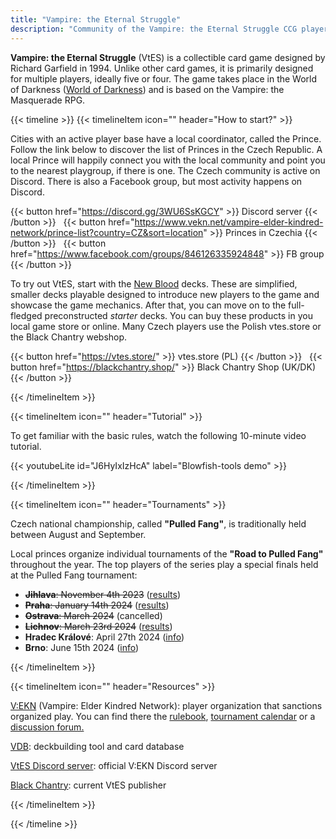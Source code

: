 ```yaml
---
title: "Vampire: the Eternal Struggle"
description: "Community of the Vampire: the Eternal Struggle CCG players in the Czech Republic"
---
```


**Vampire: the Eternal Struggle** (VtES) is a collectible card game designed by Richard Garfield in 1994. Unlike other card games,
it is primarily designed for multiple players, ideally five or four. The game takes place in the World of Darkness
 ([World of Darkness](www.worldofdarkness.com)) and is based on the Vampire: the Masquerade RPG.

{{< timeline >}}
{{< timelineItem icon="" header="How to start?" >}}

<p>
Cities with an active player base have a local coordinator, called the Prince. Follow the link below to discover
 the list of Princes in the Czech Republic. A local Prince will happily connect you with the local community and point
 you to the nearest playgroup, if there is one. The Czech community is active on Discord. There is also a Facebook
 group, but most activity happens on Discord.
</p>

 {{< button href="https://discord.gg/3WU6SsKGCY" >}}
 Discord&nbsp;server
 {{< /button >}}
 &nbsp;
 {{< button href="https://www.vekn.net/vampire-elder-kindred-network/prince-list?country=CZ&sort=location" >}}
 Princes&nbsp;in&nbsp;Czechia
 {{< /button >}}
 &nbsp;
 {{< button href="https://www.facebook.com/groups/846126335924848" >}}
   FB&nbsp;group
 {{< /button >}}

<p>To try out VtES, start with the <a href="https://www.blackchantry.com/products/vampire-the-eternal-struggle-fifth-edition/new-blood-introductory-decks-for-vampire-the-eternal-struggle/">New Blood</a>
decks. These are simplified, smaller decks playable designed to introduce new players to the game and showcase the game
mechanics. After that, you can move on to the full-fledged preconstructed <em>starter</em> decks. You can buy these products
in you local game store or online. Many Czech players use the Polish vtes.store or the Black Chantry webshop.
 </p>

 {{< button href="https://vtes.store/" >}}
  vtes.store&nbsp;(PL)
 {{< /button >}}
 &nbsp;
 {{< button href="https://blackchantry.shop/" >}}
  Black&nbsp;Chantry&nbsp;Shop&nbsp;(UK/DK)
 {{< /button >}}

<p></p>

{{< /timelineItem >}}

{{< timelineItem icon="" header="Tutorial" >}}

<p>
To get familiar with the basic rules, watch the following 10-minute video tutorial.
</p>

{{< youtubeLite id="J6HyIxIzHcA" label="Blowfish-tools demo" >}}

{{< /timelineItem >}}



{{< timelineItem icon="" header="Tournaments" >}}

<p>Czech national championship, called <strong>"Pulled Fang"</strong>, is traditionally held between August and September.</p>

<p>Local princes organize individual tournaments of the <strong>"Road to Pulled Fang"</strong> throughout the year.
The top players of the series play a special finals held at the Pulled Fang tournament:</p>

<ul>
<li><s><strong>Jihlava</strong>: November 4th 2023</s> (<a href="https://www.vekn.net/event-calendar/event/11028">results</a>)</li>
<li><s><strong>Praha</strong>: January 14th 2024</s> (<a href="https://www.vekn.net/event-calendar/event/11181">results</a>)</li>
<li><s><strong>Ostrava</strong>: March 2024</s> (cancelled)</li>
<li><s><strong>Lichnov</strong>: March 23rd 2024</s> (<a href="https://www.vekn.net/event-calendar/event/11332">results</a>)</li>
<li><strong>Hradec Králové</strong>: April 27th 2024 (<a href="https://www.vekn.net/event-calendar/event/11387">info</a>)</li>
<li><strong>Brno</strong>: June 15th 2024 (<a href="https://www.vekn.net/event-calendar/event/11419">info</a>)</li>
</ul>

{{< /timelineItem >}}

{{< timelineItem icon="" header="Resources" >}}

<p><a href="https://www.vekn.net">V:EKN</a> (Vampire: Elder Kindred Network): player organization that sanctions organized play. You can find there the <a href="https://www.vekn.net/rulebook">rulebook</a>,
 <a href="https://www.vekn.net/event-calendar">tournament calendar</a> or a
 <a href="https://www.vekn.net/forum">discussion forum.</a>
 </p>
<p><a href="https://vdb.im/">VDB</a>: deckbuilding tool and card database</p>
<p><a href="https://discord.gg/vampire-the-eternal-struggle-official-887471681277399091">VtES Discord server</a>: official V:EKN Discord server</p>
<p><a href="https://www.blackchantry.com/">Black Chantry</a>: current VtES publisher</p>

{{< /timelineItem >}}

{{< /timeline >}}
